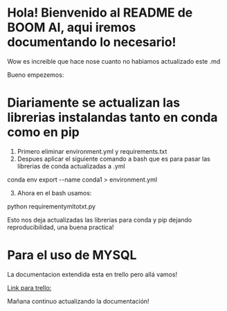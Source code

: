 # Hola! Bienvenido al README de BOOM AI, aqui iremos documentando lo necesario!

Wow es increible que hace nose cuanto no habiamos actualizado este .md

Bueno empezemos:

# Diariamente se actualizan las librerias instalandas tanto en conda como en pip

1. Primero eliminar environment.yml y requirements.txt
2. Despues aplicar el siguiente comando a bash que es para pasar las librerias de conda actualizadas a .yml

conda env export --name conda1 > environment.yml

3. Ahora en el bash usamos:

python requirementymltotxt.py

Esto nos deja actualizadas las librerias para conda y pip dejando reproducibilidad, una buena practica!

# Para el uso de MYSQL

La documentacion extendida esta en trello pero allá vamos!

[Link para trello:](https://trello.com/c/2tCY6VfI/12-mysql-en-wsl-comandos)

Mañana continuo actualizando la documentación!